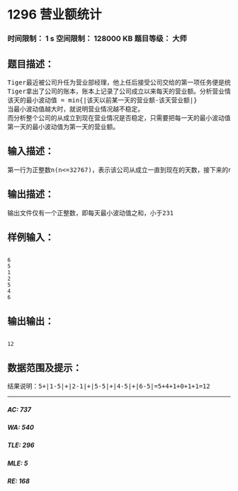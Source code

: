 # 1296 营业额统计   
### 时间限制： 1 s     空间限制： 128000 KB     题目等级： 大师  
## 题目描述：  

<pre>
Tiger最近被公司升任为营业部经理，他上任后接受公司交给的第一项任务便是统计并分析公司成立以来的营业情况。
Tiger拿出了公司的账本，账本上记录了公司成立以来每天的营业额。分析营业情况是一项相当复杂的工作。由于节假日，大减价或者是其他情况的时候，营业额会出现一定的波动，当然一定的波动是能够接受的，但是在某些时候营业额突变得很高或是很低，这就证明公司此时的经营状况出现了问题。经济管理学上定义了一种最小波动值来衡量这种情况：
该天的最小波动值 = min{|该天以前某一天的营业额-该天营业额|}
当最小波动值越大时，就说明营业情况越不稳定。
而分析整个公司的从成立到现在营业情况是否稳定，只需要把每一天的最小波动值加起来就可以了。你的任务就是编写一个程序帮助Tiger来计算这一个值。
第一天的最小波动值为第一天的营业额。
</pre>
  
  
## 输入描述：  

<pre>
第一行为正整数n(n<=32767)，表示该公司从成立一直到现在的天数，接下来的n行每行有一个正整数ai(ai<=1000000)，表示第i天公司的营业额。
</pre>
  
  
## 输出描述：  

<pre>
输出文件仅有一个正整数，即每天最小波动值之和，小于231
</pre>
  
  
## 样例输入：  

<pre><code>
6
5
1
2
5
4
6
</code></pre>
  
  
## 输出输出：  

<pre><code>
12
</code></pre>
  
  
## 数据范围及提示：  

<pre>
结果说明：5+|1-5|+|2-1|+|5-5|+|4-5|+|6-5|=5+4+1+0+1+1=12
</pre>
  
  
***  

##### AC: 737  
##### WA: 540  
##### TLE: 296  
##### MLE: 5  
##### RE: 168  
